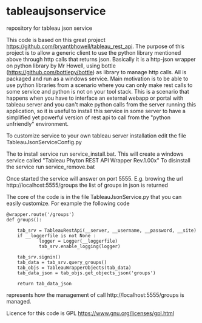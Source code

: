 # tableaujsonservice
repository for tableau json service


This code is based on this great project https://github.com/bryantbhowell/tableau_rest_api. 
The purpose of this project is to allow a generic client to use the python library mentioned above through http calls that returns json. Basically it is a http-json wrapper on python library by Mr Howell, using bottle (https://github.com/bottlepy/bottle) as library to manage http calls. All is packaged and run as a windows service. Main motivation is to be able to use python libraries from a scenario where you can only make rest calls to some service and python is not on your tool stack. This is a scenario that happens when you have to interface an external webapp or portal with tableau server and you can't make python calls from the server running this application, so it is useful to install this service in some server to have a simplified yet powerful version of rest api to call from the "python unfriendly" environment.

To customize service to your own tableau server installation edit the file TableauJsonServiceConfig.py

The to install service run service_install.bat. This will create a windows service called "Tableau Phyton REST API Wrapper Rev.1.00x"
To disinstall the service run service_remove.bat

Once started the service will answer on port 5555.
E.g. browing the url http://localhost:5555/groups   the list of groups in json is returned

The core of the code is in the file TableauJsonService.py that you can easily customize.
For example the following code

    @wrapper.route('/groups')
    def groups():

        tab_srv = TableauRestApi(__server, __username, __password, __site)
        if __loggerfile is not None :
                logger = Logger(__loggerfile)
                tab_srv.enable_logging(logger)

        tab_srv.signin()
        tab_data = tab_srv.query_groups()
        tab_objs = TableauWrapperObjects(tab_data)
        tab_data_json = tab_objs.get_objects_json('groups')

        return tab_data_json
    
    
represents how the management of call    http://localhost:5555/groups  is managed. 

Licence for this code is GPL https://www.gnu.org/licenses/gpl.html

